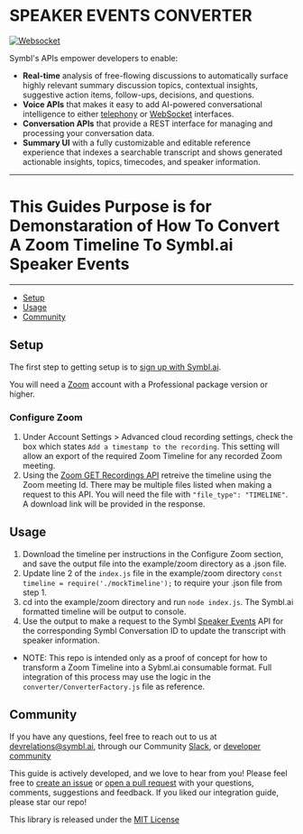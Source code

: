 # SPEAKER EVENTS CONVERTER


[![Websocket](https://img.shields.io/badge/symbl-websocket-brightgreen)](https://docs.symbl.ai/docs/streamingapi/overview/introduction)

Symbl's APIs empower developers to enable: 
- **Real-time** analysis of free-flowing discussions to automatically surface highly relevant summary discussion topics, contextual insights, suggestive action items, follow-ups, decisions, and questions.
- **Voice APIs** that makes it easy to add AI-powered conversational intelligence to either [telephony][telephony] or [WebSocket][websocket] interfaces.
- **Conversation APIs** that provide a REST interface for managing and processing your conversation data.
- **Summary UI** with a fully customizable and editable reference experience that indexes a searchable transcript and shows generated actionable insights, topics, timecodes, and speaker information.

<hr />

# This Guides Purpose is for Demonstaration of How To Convert A Zoom Timeline To Symbl.ai Speaker Events

<hr />

 * [Setup](#setup)
 * [Usage](#usage)
 * [Community](#community)
 
## Setup 
The first step to getting setup is to [sign up with Symbl.ai][signup]. 

You will need a [Zoom](https://zoom.us/) account with a Professional package version or higher.  

### Configure Zoom
1. Under Account Settings > Advanced cloud recording settings, check the box which states `Add a timestamp to the recording`.  This setting will allow an export of the required Zoom Timeline for any recorded Zoom meeting.  
2. Using the [Zoom GET Recordings API](https://marketplace.zoom.us/docs/api-reference/zoom-api/cloud-recording/recordingget) retreive the timeline using the Zoom meeting Id.  There may be multiple files listed when making a request to this API. You will need the file with `"file_type": "TIMELINE"`.  A download link will be provided in the response.  

## Usage

1. Download the timeline per instructions in the Configure Zoom section, and save the output file into the example/zoom directory as a .json file.  
2. Update line 2 of the `index.js` file in the example/zoom directory `const timeline = require('./mockTimeline');` to require your .json file from step 1.
3. cd into the example/zoom directory and run `node index.js`.  The Symbl.ai formatted timeline will be output to console.  
4. Use the output to make a request to the Symbl [Speaker Events](https://docs.symbl.ai/docs/conversation-api/speaker-events) API for the corresponding Symbl Conversation ID to update the transcript with speaker information.  

- NOTE: This repo is intended only as a proof of concept for how to transform a Zoom Timeline into a Sybml.ai consumable format.  Full integration of this process may use the logic in the `converter/ConverterFactory.js` file as reference. 

## Community 

If you have any questions, feel free to reach out to us at devrelations@symbl.ai, through our Community [Slack][slack], or [developer community][developer_community]

This guide is actively developed, and we love to hear from you! Please feel free to [create an issue][issues] or [open a pull request][pulls] with your questions, comments, suggestions and feedback.  If you liked our integration guide, please star our repo!

This library is released under the [MIT License][license]

[license]: LICENSE.txt
[telephony]: https://docs.symbl.ai/docs/telephony/overview/post-api
[websocket]: https://docs.symbl.ai/docs/streamingapi/overview/introduction
[developer_community]: https://community.symbl.ai/?_ga=2.134156042.526040298.1609788827-1505817196.1609788827
[signup]: https://platform.symbl.ai/?_ga=2.63499307.526040298.1609788827-1505817196.1609788827
[issues]: UPDATE
[pulls]: UPDATE
[slack]: https://join.slack.com/t/symbldotai/shared_invite/zt-4sic2s11-D3x496pll8UHSJ89cm78CA